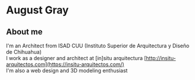# August Gray
## About me
I'm an Architect from ISAD CUU (Instituto Superior de Arquitectura y Diseño de Chihuahua)  
I work as a designer and architect at [in]situ arquitectura [http://insitu-arquitectos.com](https://insitu-arquitectos.com/)  
I'm also a web design and 3D modeling enthusiast
